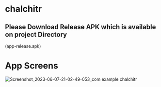 # chalchitr


## Please Download Release APK which is available on project Directory 
(app-release.apk)




# App Screens

![Screenshot_2023-06-07-21-02-49-053_com example chalchitr](https://github.com/hethub/chalchitr/assets/75110278/942e180d-168e-4369-8a33-25c2e649c76a)






